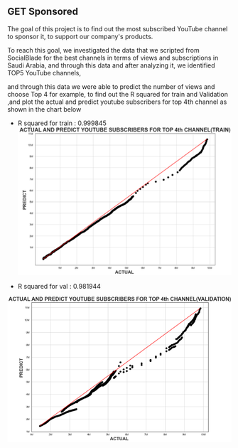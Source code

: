 ##  GET Sponsored

The goal of this project is to find out the most subscribed YouTube channel to sponsor it, to support our company's products.





To reach this goal, we investigated the data that we scripted from SocialBlade for the best channels in terms of views and subscriptions in Saudi Arabia, and through this data and after analyzing it, we identified TOP5 YouTube channels, 

and through this data we were able to predict the number of views and choose Top 4 for example, to find out the R squared for train and Validation ,and plot the actual and predict youtube subscribers for top 4th channel as shown in the chart below 



* R squared for train : 0.999845
![](TOP4_train.png)


* R squared for val : 0.981944

![](TOP4_val.png)


